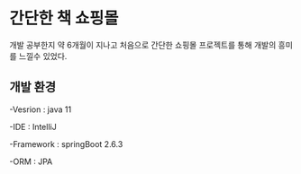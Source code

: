 # 간단한 책 쇼핑몰 

개발 공부한지 약 6개월이 지나고 처음으로 간단한 쇼핑몰 프로젝트를 통해 개발의 흥미를 느낄수 있었다.

개발 환경
--
-Vesrion : java 11

-IDE : IntelliJ

-Framework : springBoot 2.6.3

-ORM : JPA


